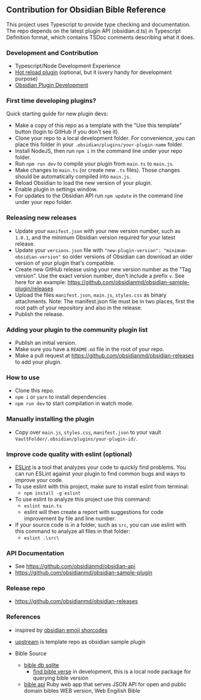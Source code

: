 ## Contribution for Obsidian Bible Reference

This project uses Typescript to provide type checking and documentation.
The repo depends on the latest plugin API (obsidian.d.ts) in Typescript Definition format, which contains TSDoc comments describing what it does.

### Development and Contribution
- Typescript/Node Development Experience
- [Hot reload plugin](https://github.com/pjeby/hot-reload) (optional, but it isvery handy for development purpose)
- [Obsidian Plugin Development](CONTRIBUTION.md)




### First time developing plugins?

Quick starting guide for new plugin devs:

- Make a copy of this repo as a template with the "Use this template" button (login to GitHub if you don't see it).
- Clone your repo to a local development folder. For convenience, you can place this folder in your `.obsidian/plugins/your-plugin-name` folder.
- Install NodeJS, then run `npm i` in the command line under your repo folder.
- Run `npm run dev` to compile your plugin from `main.ts` to `main.js`.
- Make changes to `main.ts` (or create new `.ts` files). Those changes should be automatically compiled into `main.js`.
- Reload Obsidian to load the new version of your plugin.
- Enable plugin in settings window.
- For updates to the Obsidian API run `npm update` in the command line under your repo folder.

### Releasing new releases

- Update your `manifest.json` with your new version number, such as `1.0.1`, and the minimum Obsidian version required for your latest release.
- Update your `versions.json` file with `"new-plugin-version": "minimum-obsidian-version"` so older versions of Obsidian can download an older version of your plugin that's compatible.
- Create new GitHub release using your new version number as the "Tag version". Use the exact version number, don't include a prefix `v`. See here for an example: https://github.com/obsidianmd/obsidian-sample-plugin/releases
- Upload the files `manifest.json`, `main.js`, `styles.css` as binary attachments. Note: The manifest.json file must be in two places, first the root path of your repository and also in the release.
- Publish the release.

### Adding your plugin to the community plugin list

- Publish an initial version.
- Make sure you have a `README.md` file in the root of your repo.
- Make a pull request at https://github.com/obsidianmd/obsidian-releases to add your plugin.

### How to use

- Clone this repo.
- `npm i` or `yarn` to install dependencies
- `npm run dev` to start compilation in watch mode.

### Manually installing the plugin

- Copy over `main.js`, `styles.css`, `manifest.json` to your vault `VaultFolder/.obsidian/plugins/your-plugin-id/`.

### Improve code quality with eslint (optional)
- [ESLint](https://eslint.org/) is a tool that analyzes your code to quickly find problems. You can run ESLint against your plugin to find common bugs and ways to improve your code.
- To use eslint with this project, make sure to install eslint from terminal:
  - `npm install -g eslint`
- To use eslint to analyze this project use this command:
  - `eslint main.ts`
  - eslint will then create a report with suggestions for code improvement by file and line number.
- If your source code is in a folder, such as `src`, you can use eslint with this command to analyze all files in that folder:
  - `eslint .\src\`


### API Documentation

- See https://github.com/obsidianmd/obsidian-api
- https://github.com/obsidianmd/obsidian-sample-plugin


### Release repo
- https://github.com/obsidianmd/obsidian-releases



### References
- inspired by [obsidian emoji shorcodes](https://github.com/phibr0/obsidian-emoji-shortcodes)
- [upstream](https://github.com/obsidianmd/obsidian-sample-plugin) is template repo as obsidian sample plugin

- Bible Source
  - [bible db sqlite](https://github.com/tim-hub/bible_databases)
    - [find bible verse](https://github.com/tim-hub/FindBibleVerse) in development, this is a local node package for querying bible version
  - [bible api](https://bible-api.com/) Ruby web app that serves JSON API for open and public domain bibles WEB version, Web Engilish Bible
